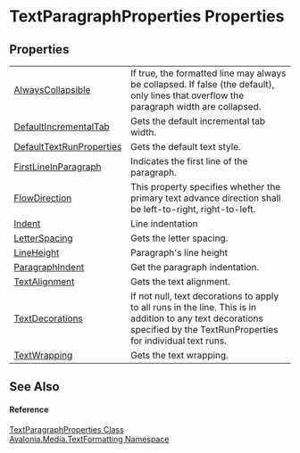 # TextParagraphProperties Properties




## Properties
<table>
<tr>
<td><a href="P_Avalonia_Media_TextFormatting_TextParagraphProperties_AlwaysCollapsible">AlwaysCollapsible</a></td>
<td>If true, the formatted line may always be collapsed. If false (the default), only lines that overflow the paragraph width are collapsed.</td>
</tr>
<tr>
<td><a href="P_Avalonia_Media_TextFormatting_TextParagraphProperties_DefaultIncrementalTab">DefaultIncrementalTab</a></td>
<td>Gets the default incremental tab width.</td>
</tr>
<tr>
<td><a href="P_Avalonia_Media_TextFormatting_TextParagraphProperties_DefaultTextRunProperties">DefaultTextRunProperties</a></td>
<td>Gets the default text style.</td>
</tr>
<tr>
<td><a href="P_Avalonia_Media_TextFormatting_TextParagraphProperties_FirstLineInParagraph">FirstLineInParagraph</a></td>
<td>Indicates the first line of the paragraph.</td>
</tr>
<tr>
<td><a href="P_Avalonia_Media_TextFormatting_TextParagraphProperties_FlowDirection">FlowDirection</a></td>
<td>This property specifies whether the primary text advance direction shall be left-to-right, right-to-left.</td>
</tr>
<tr>
<td><a href="P_Avalonia_Media_TextFormatting_TextParagraphProperties_Indent">Indent</a></td>
<td>Line indentation</td>
</tr>
<tr>
<td><a href="P_Avalonia_Media_TextFormatting_TextParagraphProperties_LetterSpacing">LetterSpacing</a></td>
<td>Gets the letter spacing.</td>
</tr>
<tr>
<td><a href="P_Avalonia_Media_TextFormatting_TextParagraphProperties_LineHeight">LineHeight</a></td>
<td>Paragraph's line height</td>
</tr>
<tr>
<td><a href="P_Avalonia_Media_TextFormatting_TextParagraphProperties_ParagraphIndent">ParagraphIndent</a></td>
<td>Get the paragraph indentation.</td>
</tr>
<tr>
<td><a href="P_Avalonia_Media_TextFormatting_TextParagraphProperties_TextAlignment">TextAlignment</a></td>
<td>Gets the text alignment.</td>
</tr>
<tr>
<td><a href="P_Avalonia_Media_TextFormatting_TextParagraphProperties_TextDecorations">TextDecorations</a></td>
<td>If not null, text decorations to apply to all runs in the line. This is in addition to any text decorations specified by the TextRunProperties for individual text runs.</td>
</tr>
<tr>
<td><a href="P_Avalonia_Media_TextFormatting_TextParagraphProperties_TextWrapping">TextWrapping</a></td>
<td>Gets the text wrapping.</td>
</tr>
</table>

## See Also


#### Reference
<a href="T_Avalonia_Media_TextFormatting_TextParagraphProperties">TextParagraphProperties Class</a>  
<a href="N_Avalonia_Media_TextFormatting">Avalonia.Media.TextFormatting Namespace</a>  
